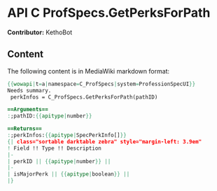 # API C ProfSpecs.GetPerksForPath

**Contributor:** KethoBot

## Content

The following content is in MediaWiki markdown format:

```mediawiki
{{wowapi|t=a|namespace=C_ProfSpecs|system=ProfessionSpecUI}}
Needs summary.
 perkInfos = C_ProfSpecs.GetPerksForPath(pathID)

==Arguments==
:;pathID:{{apitype|number}}

==Returns==
:;perkInfos:{{apitype|SpecPerkInfo[]}}
{| class="sortable darktable zebra" style="margin-left: 3.9em"
! Field !! Type !! Description
|-
| perkID || {{apitype|number}} || 
|-
| isMajorPerk || {{apitype|boolean}} || 
|}
```